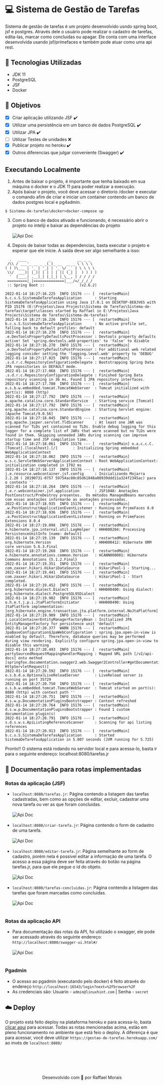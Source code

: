 # :computer: Sistema de Gestão de Tarefas

Sistema de gestão de tarefas é um projeto desenvolvido usndo spring boot, jsf e postgres. Através dele o usuário pode realizar o cadastro de tarefas, edita-las, marcar como concluidas ou apagar. Ele conta com uma interface desenvolvida usando jsf/primefaces e também pode atuar como uma api rest.


## :toolbox: Tecnologias Utilizadas
- JDK 11
- PostgreSQL
- JSF
- Docker

## :pushpin: Objetivos
- [x] Criar aplicação utilizando JSF :heavy_check_mark:
- [x] Utilizar uma persistência em um banco de dados PostgreSQL :heavy_check_mark:
- [x] Utilizar JPA :heavy_check_mark:
- [ ] Utilizar Testes de unidades :x:
- [x] Publicar projeto no heroku :heavy_check_mark:
- [x] Outros diferencias que julgar conveniente (Swagger) :heavy_check_mark:

## Executando Localmente

1. Antes de baixar o projeto, é importante que tenha baixado em sua máquina o docker e o JDK 11 para poder realizar a execução.
2. Após baixar o projeto, você deve acessar o diretorio /docker e executar o comando afim de criar e iniciar um container contendo um banco de dados postgres local e pg4admin.
```
$ Sistema-de-tarefas\docker>docker-compose up 
``` 
3. Com o banco de dados ativado e funcionando, é necessário abrir o projeto no inteliji e baixar as dependências do projeto 
<br/><br/>
![Api Doc](https://i.imgur.com/pk1d27Y.png)


4. Depois de baixar todas as dependencias, basta executar o projeto e esperar que ele inicie. A saída deve ser algo semelhante a isso:
```
  .   ____          _            __ _ _
 /\\ / ___'_ __ _ _(_)_ __  __ _ \ \ \ \
( ( )\___ | '_ | '_| | '_ \/ _` | \ \ \ \
 \\/  ___)| |_)| | | | | || (_| |  ) ) ) )
  '  |____| .__|_| |_|_| |_\__, | / / / /
 =========|_|==============|___/=/_/_/_/
 :: Spring Boot ::                (v2.6.2)

2022-01-14 18:27:16.225  INFO 15176 --- [  restartedMain] b.c.s.S.SistemaDeTarefasApplication      : Starting SistemaDeTarefasApplication using Java 17.0.1 on DESKTOP-8E8JV6S with PID 15176 (E:\Projetos\Java Projects\Sistema de Tarefas\Sistema-de-tarefas\target\classes started by Raffael in E:\Projetos\Java Projects\Sistema de Tarefas\Sistema-de-tarefas)
2022-01-14 18:27:16.226  INFO 15176 --- [  restartedMain] b.c.s.S.SistemaDeTarefasApplication      : No active profile set, falling back to default profiles: default
2022-01-14 18:27:16.270  INFO 15176 --- [  restartedMain] .e.DevToolsPropertyDefaultsPostProcessor : Devtools property defaults active! Set 'spring.devtools.add-properties' to 'false' to disable
2022-01-14 18:27:16.270  INFO 15176 --- [  restartedMain] .e.DevToolsPropertyDefaultsPostProcessor : For additional web related logging consider setting the 'logging.level.web' property to 'DEBUG'
2022-01-14 18:27:17.025  INFO 15176 --- [  restartedMain] .s.d.r.c.RepositoryConfigurationDelegate : Bootstrapping Spring Data JPA repositories in DEFAULT mode.
2022-01-14 18:27:17.068  INFO 15176 --- [  restartedMain] .s.d.r.c.RepositoryConfigurationDelegate : Finished Spring Data repository scanning in 36 ms. Found 1 JPA repository interfaces.
2022-01-14 18:27:17.780  INFO 15176 --- [  restartedMain] o.s.b.w.embedded.tomcat.TomcatWebServer  : Tomcat initialized with port(s): 8080 (http)
2022-01-14 18:27:17.792  INFO 15176 --- [  restartedMain] o.apache.catalina.core.StandardService   : Starting service [Tomcat]
2022-01-14 18:27:17.792  INFO 15176 --- [  restartedMain] org.apache.catalina.core.StandardEngine  : Starting Servlet engine: [Apache Tomcat/9.0.56]
2022-01-14 18:27:18.045  INFO 15176 --- [  restartedMain] org.apache.jasper.servlet.TldScanner     : At least one JAR was scanned for TLDs yet contained no TLDs. Enable debug logging for this logger for a complete list of JARs that were scanned but no TLDs were found in them. Skipping unneeded JARs during scanning can improve startup time and JSP compilation time.
2022-01-14 18:27:18.061  INFO 15176 --- [  restartedMain] o.a.c.c.C.[Tomcat].[localhost].[/]       : Initializing Spring embedded WebApplicationContext
2022-01-14 18:27:18.062  INFO 15176 --- [  restartedMain] w.s.c.ServletWebServerApplicationContext : Root WebApplicationContext: initialization completed in 1792 ms
2022-01-14 18:27:18.137  INFO 15176 --- [  restartedMain] j.e.resource.webcontainer.jsf.config     : Inicializando Mojarra 2.2.20 ( 20190731-0757 59754ac80c05d61848a08939ddd11a324f2345ac) para o contexto ''
2022-01-14 18:27:18.264  INFO 15176 --- [  restartedMain] j.e.r.webcontainer.jsf.application       : JSF1048: Anotações PostConstruct/PreDestroy presentes.  Os métodos ManagedBeans marcados com essas anotações informarão as anotações processadas.
2022-01-14 18:27:18.935  INFO 15176 --- [  restartedMain] .w.PostConstructApplicationEventListener : Running on PrimeFaces 8.0
2022-01-14 18:27:18.936  INFO 15176 --- [  restartedMain] .a.PostConstructApplicationEventListener : Running on PrimeFaces Extensions 8.0.4
2022-01-14 18:27:19.098  INFO 15176 --- [  restartedMain] o.hibernate.jpa.internal.util.LogHelper  : HHH000204: Processing PersistenceUnitInfo [name: default]
2022-01-14 18:27:19.139  INFO 15176 --- [  restartedMain] org.hibernate.Version                    : HHH000412: Hibernate ORM core version 5.6.3.Final
2022-01-14 18:27:19.268  INFO 15176 --- [  restartedMain] o.hibernate.annotations.common.Version   : HCANN000001: Hibernate Commons Annotations {5.1.2.Final}
2022-01-14 18:27:19.351  INFO 15176 --- [  restartedMain] com.zaxxer.hikari.HikariDataSource       : HikariPool-1 - Starting...
2022-01-14 18:27:19.441  INFO 15176 --- [  restartedMain] com.zaxxer.hikari.HikariDataSource       : HikariPool-1 - Start completed.
2022-01-14 18:27:19.452  INFO 15176 --- [  restartedMain] org.hibernate.dialect.Dialect            : HHH000400: Using dialect: org.hibernate.dialect.PostgreSQL95Dialect
2022-01-14 18:27:19.902  INFO 15176 --- [  restartedMain] o.h.e.t.j.p.i.JtaPlatformInitiator       : HHH000490: Using JtaPlatform implementation: [org.hibernate.engine.transaction.jta.platform.internal.NoJtaPlatform]
2022-01-14 18:27:19.909  INFO 15176 --- [  restartedMain] j.LocalContainerEntityManagerFactoryBean : Initialized JPA EntityManagerFactory for persistence unit 'default'
2022-01-14 18:27:20.377  WARN 15176 --- [  restartedMain] JpaBaseConfiguration$JpaWebConfiguration : spring.jpa.open-in-view is enabled by default. Therefore, database queries may be performed during view rendering. Explicitly configure spring.jpa.open-in-view to disable this warning
2022-01-14 18:27:20.493  INFO 15176 --- [  restartedMain] pertySourcedRequestMappingHandlerMapping : Mapped URL path [/v2/api-docs] onto method [springfox.documentation.swagger2.web.Swagger2Controller#getDocumentation(String, HttpServletRequest)]
2022-01-14 18:27:20.592  INFO 15176 --- [  restartedMain] o.s.b.d.a.OptionalLiveReloadServer       : LiveReload server is running on port 35729
2022-01-14 18:27:20.750  INFO 15176 --- [  restartedMain] o.s.b.w.embedded.tomcat.TomcatWebServer  : Tomcat started on port(s): 8080 (http) with context path ''
2022-01-14 18:27:20.751  INFO 15176 --- [  restartedMain] d.s.w.p.DocumentationPluginsBootstrapper : Context refreshed
2022-01-14 18:27:20.764  INFO 15176 --- [  restartedMain] d.s.w.p.DocumentationPluginsBootstrapper : Found 1 custom documentation plugin(s)
2022-01-14 18:27:20.791  INFO 15176 --- [  restartedMain] s.d.s.w.s.ApiListingReferenceScanner     : Scanning for api listing references
2022-01-14 18:27:20.913  INFO 15176 --- [  restartedMain] b.c.s.S.SistemaDeTarefasApplication      : Started SistemaDeTarefasApplication in 5.007 seconds (JVM running for 5.725)
``` 

Pronto!! O sistema está rodando no servidor local e para acessa-lo, basta ir para o seguinte endereço: localhost:8080/tarefas.jr
 
## :page_with_curl: Documentação para rotas implementadas

### Rotas da aplicação (JSF)
- `localhost:8080/tarefas.jr`: Página contendo a listagem das tarefas cadastradas, bem como as opções de editar, excluir, cadastrar uma nova tarefa ou ver as que foram concluidas. 
<br/><br/>
![Api Doc](https://i.imgur.com/ncp9kgo.png)
<br/><br/>
- `localhost:8080/criar-tarefa.jr`: Página contendo o form de cadastro de uma tarefa.
<br/><br/>
![Api Doc](https://i.imgur.com/VLezcmh.png)
<br/><br/>
- `localhost:8080/editar-tarefa.jr`: Página semelhante ao form de cadastro, porém nela é possivel editar a informação de uma tarefa. O acesso a essa página deve ser feita através do botão na página tarefas.jr, para que ele pegue o id do objeto.
<br/><br/>
![Api Doc](https://i.imgur.com/3zwaXwY.png)
<br/><br/>
- `localhost:8080/tarefas-concluidas.jr`: Página contendo a listagem das tarefas que foram marcadas como concluidas.
<br/><br/>
![Api Doc](https://i.imgur.com/9Z30lEE.png)
<br/><br/>

### Rotas da aplicação API
- Para documentação das rotas da API, foi utilizado o swagger, ele pode ser acessado através do seguinte endereço: `http://localhost:8080/swagger-ui.html#/`
<br/><br/>
![Api Doc](https://i.imgur.com/EpT1VkM.png)
<br/><br/>

### Pgadmin
- O acesso ao pgadmin (executando pelo docker) é feito através do endereço `http://localhost:16543/login?next=%2Fbrowser%2F`
- As credenciais são: Usuario - `admin@linuxhint.com`   |   Senha - `secret` 


## :cloud: Deploy
O projeto está feito deploy na plataforma heroku e para acessa-lo, basta [clicar aqui](https://gestao-de-tarefas.herokuapp.com/tarefas.jr) para acessar. Todas as rotas mencionadas acima, estão em pleno funcionamento no ambiente que está feio o deploy. A diferença é que para acessar, você deve utilizar `https://gestao-de-tarefas.herokuapp.com/` ao invés de `localhost:8080/`

<br/><br/>
---
<p align="center">Desenvolvido com 💜 por Raffael Morais</p>

